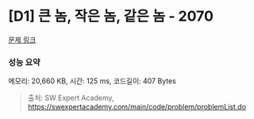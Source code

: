 # [D1] 큰 놈, 작은 놈, 같은 놈 - 2070 

[문제 링크](https://swexpertacademy.com/main/code/problem/problemDetail.do?contestProbId=AV5QQ6qqA40DFAUq) 

### 성능 요약

메모리: 20,660 KB, 시간: 125 ms, 코드길이: 407 Bytes



> 출처: SW Expert Academy, https://swexpertacademy.com/main/code/problem/problemList.do
